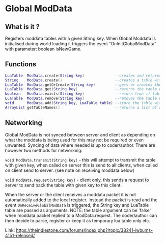 # Global ModData

## What is it ?
Registers moddata tables with a given String key.
When Global Moddata is initialised during world loading it triggers the event "OnInitGlobalModData" with parameter: boolean isNewGame.

## Functions
```lua
LuaTable  ModData.create(String key)              --creates and returns the table with given key, returns null if the table already exists.
String    ModData.create()                        --creates a table with a random UUID key, note: returns the string key.
LuaTable  ModData.getOrCreate(String key)         --gets or creates the table with given key.
LuaTable  ModData.get(String key)                 --returns the table with given key or null.
boolean   ModData.exists(String key)              --return true if table with given key exists.
LuaTable  ModData.remove(String key)              --removes the table with given key if exists and returns it or null.
void      ModData.add(String key, LuaTable table) --store the table with given key (overrides any existing table).
ArrayList getTableNames()                         --returns a list of all registered tables.
```

## Networking
Global ModData is not synced between server and client as depending on what the moddata is being used for this may not be required or even unwanted.
Syncing of data where needed is up to coder/author. There are however two methods for networking:

`void ModData.transmit(String key)` - this will attempt to transmit the table with given key, when called on server this is send to all clients, when called on client send to server. (see note on receiving moddata below)

`void ModData.request(String key)` - client only, this sends a request to server to send back the table with given key to this client.

When the server or the client receives a moddata packet it is not automatically added to the local register.
Instead the packet is read and the event `OnReceiveGlobalModData` is triggered, the String key and LuaTable table are passed as arguments.
NOTE: the table argument can be 'false' when moddata packet replied to a ModData.request.
The coder/author can then decide to parse, register or keep it as temporary lua table only etc.

Link: https://theindiestone.com/forums/index.php?/topic/38241-iwbums-4151-released/
